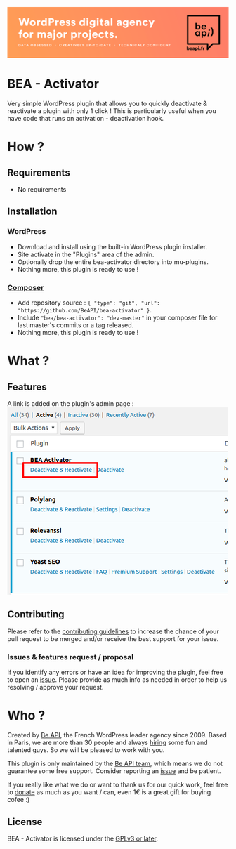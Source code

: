 <a href="https://beapi.fr">![Be API Github Banner](.wordpress.org/banner-github.png)</a>

# BEA - Activator

Very simple WordPress plugin that allows you to quickly deactivate & reactivate a plugin with only 1 click !
This is particularly useful when you have code that runs on activation - deactivation hook.

# How ?

## Requirements

- No requirements

## Installation

### WordPress

- Download and install using the built-in WordPress plugin installer.
- Site activate in the "Plugins" area of the admin.
- Optionally drop the entire bea-activator directory into mu-plugins.
- Nothing more, this plugin is ready to use !

### [Composer](http://composer.rarst.net/)

- Add repository source : `{ "type": "git", "url": "https://github.com/BeAPI/bea-activator" }`.
- Include `"bea/bea-activator": "dev-master"` in your composer file for last master's commits or a tag released.
- Nothing more, this plugin is ready to use !

# What ?

## Features

A link is added on the plugin's admin page : 
![screenshot plugin action link](/.wordpress.org/screenshot-1.png)

## Contributing

Please refer to the [contributing guidelines](.github/CONTRIBUTING.md) to increase the chance of your pull request to be merged and/or receive the best support for your issue.

### Issues & features request / proposal

If you identify any errors or have an idea for improving the plugin, feel free to open an [issue](../../issues/new). Please provide as much info as needed in order to help us resolving / approve your request.

# Who ?

Created by [Be API](https://beapi.fr), the French WordPress leader agency since 2009. Based in Paris, we are more than 30 people and always [hiring](https://beapi.workable.com) some fun and talented guys. So we will be pleased to work with you.

This plugin is only maintained by the [Be API team](https://beapi.fr), which means we do not guarantee some free support. Consider reporting an [issue](#issues--features-request--proposal) and be patient.

If you really like what we do or want to thank us for our quick work, feel free to [donate](https://www.paypal.me/BeAPI) as much as you want / can, even 1€ is a great gift for buying cofee :)

## License

BEA - Activator is licensed under the [GPLv3 or later](LICENSE.md).